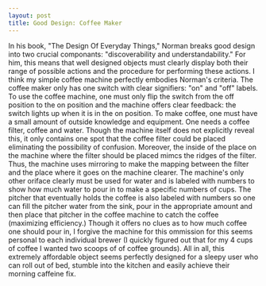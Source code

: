 ```yaml
---
layout: post
title: Good Design: Coffee Maker 
---
```

In his book, "The Design Of Everyday Things," Norman breaks good design into two crucial componants: "discoverability and understandability." For him, this means that well designed objects must clearly display both their range of possible actions and the procedure for performing these actions. I think my simple coffee machine perfectly embodies Norman's criteria. The coffee maker only has one switch with clear signifiers: "on" and "off" labels. To use the coffee machine, one must only flip the switch from the off position to the on position and the machine offers clear feedback: the switch lights up when it is in the on position. To make coffee, one must have a small amount of outside knowledge and equipment. One needs a coffee filter,  coffee and water. Though the machine itself does not explicitly reveal this, it only contains one spot that the coffee filter could be placed eliminating the possibility of confusion. Moreover, the inside of the place on the machine where the filter should be placed mimcs the ridges of the filter. Thus, the machine uses mirroring to make the mapping between the filter and the place where it goes on the machine clearer. The machine's only other oriface clearly must be used for water and is labeled with numbers to show how much water to pour in to make a specific numbers of cups. The pitcher that eventually holds the coffee is also labeled with numbers so one can fill the pitcher water from the sink, pour in the appropriate amount and then place that pitcher in the coffee machine to catch the coffee (maximizing efficiency.) Though it offers no clues as to how much coffee one should pour in, I forgive the machine for this ommission for this seems personal to each individual brewer (I quickly figured out that for my 4 cups of coffee I wanted two scoops of of coffee grounds). All in all, this extremely affordable object seems perfectly designed for a sleepy user who can roll out of bed, stumble into the kitchen and easily achieve their morning caffeine fix. 
